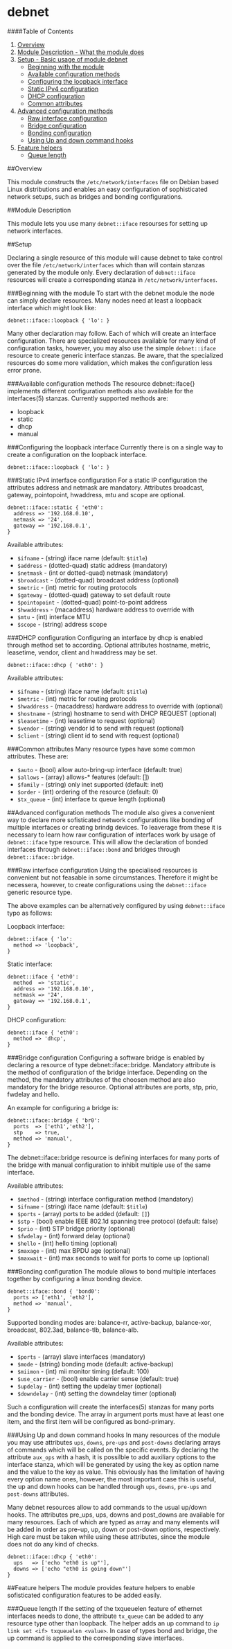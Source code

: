# debnet #

####Table of Contents

1. [Overview](#overview)
2. [Module Description - What the module does](#module-description)
3. [Setup - Basic usage of module debnet](#setup)
    * [Beginning with the module](#beginning-with-the-module)
    * [Available configuration methods](#available-configuration-methods)
    * [Configuring the loopback interface](#configuring-the-loopback-interface)
    * [Static IPv4 configuration](#static-ipv4-interface-configuration)
    * [DHCP configuration](#dhcp-configuration)
    * [Common attributes](#common-attributes)
4. [Advanced configuration methods](#advanced-configuration-methods)
    * [Raw interface configuration](#Raw-interface-configuration)
    * [Bridge configuration](#bridge-configuration)
    * [Bonding configuration](#bonding-configuration)
    * [Using Up and down command hooks](#using-up-and-down-command-hooks)
5. [Feature helpers](*feature-helpers)
    * [Queue length](*queue-length)

##Overview

This module constructs the ```/etc/network/interfaces``` file on Debian based 
Linux distributions and enables an easy configuration of sophisticated
network setups, such as bridges and bonding configurations.

##Module Description

This module lets you use many ```debnet::iface``` resourses for setting up
network interfaces.

##Setup

Declaring a single resource of this module will cause debnet to take control
over the file ```/etc/network/interfaces``` which than will contain stanzas
generated by the module only. Every declaration of ```debnet::iface```
resources will create a corresponding stanza in ```/etc/network/interfaces```.

###Beginning with the module
To start with the debnet module the node can simply declare resources. Many
nodes need at least a loopback interface which might look like:

```puppet
debnet::iface::loopback { 'lo': }
```
Many other declaration may follow. Each of which will create an interface
configuration. There are specialized resources available for many kind of
configuration tasks, however, you may also use the simple ```debnet::iface```
resource to create generic interface stanzas. Be aware, that the specialized
resources do some more validation, which makes the configuration less error
prone.

###Available configuration methods
The resource debnet::iface{} implements different configuration methods
also available for the interfaces(5) stanzas. Currently supported methods
are:
* loopback
* static
* dhcp
* manual

###Configuring the loopback interface
Currently there is on a single way to create a configuration on the
loopback interface.

```puppet
debnet::iface::loopback { 'lo': }
```

###Static IPv4 interface configuration
For a static IP configuration the attributes address and netmask are mandatory.
Attributes broadcast, gateway, pointopoint, hwaddress, mtu and scope are
optional.

```puppet
debnet::iface::static { 'eth0':
  address => '192.168.0.10',
  netmask => '24',
  gateway => '192.168.0.1',
}
```

Available attributes:
*  ```$ifname``` - (string) iface name (default: ```$title```)
*  ```$address``` - (dotted-quad) static address (mandatory)
*  ```$netmask``` - (int or dotted-quad) netmask (mandatory)
*  ```$broadcast``` - (dotted-quad) broadcast address (optional)
*  ```$metric``` - (int) metric for routing protocols
*  ```$gateway``` - (dotted-quad) gateway to set default route
*  ```$pointopoint``` - (dotted-quad) point-to-point address
*  ```$hwaddress``` - (macaddress) hardware address to override with
*  ```$mtu``` - (int) interface MTU
*  ```$scope``` - (string) address scope

###DHCP configuration
Configuring an interface by dhcp is enabled through method set to 
according. Optional attributes hostname, metric, leasetime, vendor, client
and hwaddress may be set.

```puppet
debnet::iface::dhcp { 'eth0': }
```

Available attributes:
* ```$ifname``` - (string) iface name (default: ```$title```)
* ```$metric``` - (int) metric for routing protocols
* ```$hwaddress``` - (macaddress) hardware address to override with (optional)
* ```$hostname``` - (string) hostname to send with DHCP REQUEST (optional)
* ```$leasetime``` - (int) leasetime to request (optional)
* ```$vendor``` - (string) vendor id to send with request (optional)
* ```$client``` - (string) client id to send with request (optional)

###Common attributes
Many resource types have some common attributes. These are:
* ```$auto``` - (bool) allow auto-bring-up interface (default: true)
* ```$allows``` - (array) allows-* features (default: [])
* ```$family``` - (string) only inet supported (default: inet)
* ```$order``` - (int) ordering of the resource (default: 0)
* ```$tx_queue``` - (int) interface tx queue length (optional)

##Advanced configuration methods
The module also gives a convenient way to declare more sofisticated network
configurations like bonding of multiple interfaces or creating brindg devices.
To leaverage from these it is necessary to learn how raw configuration of
interfaces work by usage of ```debnet::iface``` type resource. This will allow
the declaration of bonded interfaces through ```debnet::iface::bond``` and
bridges through ```debnet::iface::bridge```.

###Raw interface configuration
Using the specialised resources is convenient but not feasable in some
circumstances. Therefore it might be necessera, however, to create
configurations using the ```debnet::iface``` generic resource type.

The above examples can be alternatively configured by using ```debnet::iface```
typo as follows:

Loopback interface:
```puppet
debnet::iface { 'lo':
  method => 'loopback',
}
```

Static interface:
```puppet
debnet::iface { 'eth0':
  method  => 'static',
  address => '192.168.0.10',
  netmask => '24',
  gateway => '192.168.0.1',
}
```
DHCP configuration:
```puppet
debnet::iface { 'eth0':
  method => 'dhcp',
}
```

###Bridge configuration
Configuring a software bridge is enabled by declaring a resource of type
debnet::iface::bridge. Mandatory attribute is the method of configuration of
the bridge interface. Depending on the method, the mandatory attributes
of the choosen method are also mandatory for the bridge resource. Optional
attributes are ports, stp, prio, fwdelay and hello.

An example for configuring a bridge is:
```puppet
debnet::iface::bridge { 'br0':
  ports  => ['eth1','eth2'],
  stp    => true,
  method => 'manual',
}
```

The debnet::iface::bridge resource is defining interfaces for many ports of the
bridge with manual configuration to inhibit multiple use of the same interface.

Available attributes:
* ```$method``` - (string) interface configuration method (mandatory)
* ```$ifname``` - (string) iface name (default: ```$title```)
* ```$ports``` - (array) ports to be added (default: ```[]```)
* ```$stp``` - (bool) enable IEEE 802.1d spanning tree protocol (default: false)
* ```$prio``` - (int) STP bridge priority (optional)
* ```$fwdelay``` - (int) forward delay (optional)
* ```$hello``` - (int) hello timing (optional)
* ```$maxage``` - (int) max BPDU age (optional)
* ```$maxwait``` - (int) max seconds to wait for ports to come up (optional)

###Bonding configuration
The module allows to bond multiple interfaces together by configuring a linux
bonding device.

```puppet
debnet::iface::bond { 'bond0':
  ports => ['eth1', 'eth2'],
  method => 'manual',
}
```
Supported bonding modes are: balance-rr, active-backup, balance-xor, broadcast,
802.3ad, balance-tlb, balance-alb.

Available attributes:
* ```$ports``` - (array) slave interfaces (mandatory)
* ```$mode``` - (string) bonding mode (default: active-backup)
* ```$miimon``` - (int) mii monitor timing (default: 100)
* ```$use_carrier``` - (bool) enable carrier sense (default: true)
* ```$updelay``` - (int) setting the updelay timer (optional)
* ```$downdelay``` - (int) setting the downdelay timer (optional)

Such a configuration will create the interfaces(5) stanzas for many ports and
the bonding device. The array in argument ports must have at least one item,
and the first item will be configured as bond-primary.

###Using Up and down command hooks
In many resources of the module you may use attributes ```ups```, ```downs```,
```pre-ups``` and ```post-downs``` declaring arrays of commands which will be
called on the specific events. By declaring the attribute ```aux_ops``` with a
hash, it is possilble to add auxiliary options to the interface stanza, which
will be generated by using the key as option name and the value to the key as
value. This obviously has the limitation of having every option name ones,
however, the most important case this is useful, the up and down hooks can be
handled through ```ups```, ```downs```, ```pre-ups``` and ```post-downs```
attributes.

Many debnet resources allow to add commands to the usual up/down hooks. The
attributes pre_ups, ups, downs and post_downs are available for many resources.
Each of which are typed as array and many elements will be added in order as
pre-up, up, down or post-down options, respectively. High care must be taken 
while using these attributes, since the module does not do any kind of checks.

```puppet
debnet::iface::dhcp { 'eth0':
  ups   => ['echo "eth0 is up"'],
  downs => ['echo "eth0 is going down"']
}
```

##Feature helpers
The module provides feature helpers to enable sofisticated configuration
features to be added easily.

###Queue length
If the setting of the txqueuelen feature of ethernet interfaces needs to done,
the attribute ```tx_queue``` can be added to any resource type other than
loopback. The helper adds an up command to 
```ip link set <if> txqueuelen <value>```. In case of types bond and bridge, the
up command is applied to the corresponding slave interfaces.

